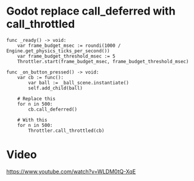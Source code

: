 # Godot replace call_deferred with call_throttled

```GDScript
func _ready() -> void:
	var frame_budget_msec := roundi(1000 / Engine.get_physics_ticks_per_second())
	var frame_budget_threshold_msec := 5
	Throttler.start(frame_budget_msec, frame_budget_threshold_msec)

func _on_button_pressed() -> void:
	var cb := func():
		var ball := _ball_scene.instantiate()
		self.add_child(ball)

	# Replace this
	for n in 500:
		cb.call_deferred()

	# With this
	for n in 500:
		Throttler.call_throttled(cb)
```

# Video

https://www.youtube.com/watch?v=WLDM0tQ-XqE
